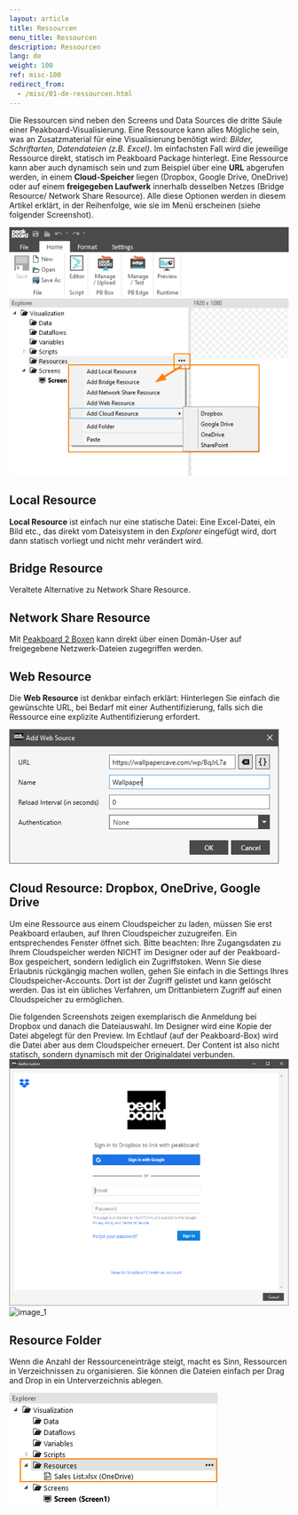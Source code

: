 ```yaml
---
layout: article
title: Ressourcen
menu_title: Ressourcen
description: Ressourcen
lang: de
weight: 100
ref: misc-100
redirect_from:
  - /misc/01-de-ressourcen.html
---
```


Die Ressourcen sind neben den Screens und Data Sources die dritte Säule einer Peakboard-Visualisierung.
Eine Ressource kann alles Mögliche sein, was an Zusatzmaterial für eine Visualisierung benötigt wird: *Bilder, Schriftarten, Datendateien (z.B. Excel)*. 
Im einfachsten Fall wird die jeweilige Ressource direkt, statisch im Peakboard Package hinterlegt. 
Eine Ressource kann aber auch dynamisch sein und zum Beispiel über eine **URL** abgerufen werden, in einem **Cloud-Speicher** liegen (Dropbox, Google Drive, OneDrive) oder auf einem **freigegeben Laufwerk** innerhalb desselben Netzes (Bridge Resource/ Network Share Resource). 
Alle diese Optionen werden in diesem Artikel erklärt, in der Reihenfolge, wie sie im Menü erscheinen (siehe folgender Screenshot).

![image_1](/assets/images/misc/Ressources/Resources_01.png)

## Local Resource

**Local Resource** ist einfach nur eine statische Datei: Eine Excel-Datei, ein Bild etc., das direkt vom Dateisystem in den *Explorer* eingefügt wird, dort dann statisch vorliegt und nicht mehr verändert wird.

## Bridge Resource
Veraltete Alternative zu Network Share Resource.

## Network Share Resource
Mit [Peakboard 2 Boxen](https://help.peakboard.com/misc/de-pb2.html) kann direkt über einen Domän-User auf freigegebene Netzwerk-Dateien zugegriffen werden.

## Web Resource

Die **Web Resource** ist denkbar einfach erklärt: Hinterlegen Sie einfach die gewünschte URL, bei Bedarf mit einer Authentifizierung, falls sich die Ressource eine explizite Authentifizierung erfordert.

![image_1](/assets/images/misc/Ressources/Resources_03.png)


## Cloud Resource: Dropbox, OneDrive, Google Drive

Um eine Ressource aus einem Cloudspeicher zu laden, müssen Sie erst Peakboard erlauben, auf Ihren Cloudspeicher zuzugreifen. Ein entsprechendes Fenster öffnet sich. Bitte beachten: Ihre Zugangsdaten zu Ihrem Cloudspeicher werden NICHT im Designer oder auf der Peakboard-Box gespeichert, sondern lediglich ein Zugriffstoken. Wenn Sie diese Erlaubnis rückgängig machen wollen, gehen Sie einfach in die Settings Ihres Cloudspeicher-Accounts. Dort ist der Zugriff gelistet und kann gelöscht werden. Das ist ein übliches Verfahren, um Drittanbietern Zugriff auf einen Cloudspeicher zu ermöglichen.

Die folgenden Screenshots zeigen exemplarisch die Anmeldung bei Dropbox und danach die Dateiauswahl. Im Designer wird eine Kopie der Datei abgelegt für den Preview. Im Echtlauf (auf der Peakboard-Box) wird die Datei aber aus dem Cloudspeicher erneuert. Der Content ist also nicht statisch, sondern dynamisch mit der Originaldatei verbunden.
![image_1](/assets/images/misc/Ressources/Resources_04.png)
![image_1](/assets/images/misc/Ressources/Resources_05.png)

## Resource Folder

Wenn die Anzahl der Ressourceneinträge steigt, macht es Sinn, Ressourcen in Verzeichnissen zu organisieren. Sie können die Dateien einfach per Drag and Drop in ein Unterverzeichnis ablegen.

![image_1](/assets/images/misc/Ressources/Resources_06.png)

